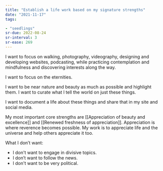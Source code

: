 ```yaml
---
title: "Establish a life work based on my signature strengths"
date: "2021-11-17"
tags:

- "seedlings"
sr-due: 2022-08-24
sr-interval: 3
sr-ease: 269
---
```


I want to focus on walking, photography, videography, designing and developing websites, podcasting, while practicing contemplation and mindfulness and discovering interests along the way.

I want to focus on the eternities.

I want to be near nature and beauty as much as possible and highlight them. I want to curate what I tell the world on just these things.

I want to document a life about these things and share that in my site and social media.

My most important core strengths are [[Appreciation of beauty and excellence]] and [[Renewed freshness of appreciation]]. Appreciation is where reverence becomes possible. My work is to appreciate life and the universe and help others appreciate it too.

What I don’t want:

- I don't want to engage in divisive topics.
- I don’t want to follow the news.
- I don't want to be very political.


